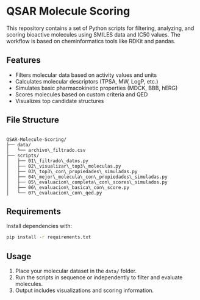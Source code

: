 # QSAR Molecule Scoring

This repository contains a set of Python scripts for filtering, analyzing, and scoring bioactive molecules using SMILES data and IC50 values. The workflow is based on cheminformatics tools like RDKit and pandas.

## Features

- Filters molecular data based on activity values and units
- Calculates molecular descriptors (TPSA, MW, LogP, etc.)
- Simulates basic pharmacokinetic properties (MDCK, BBB, hERG)
- Scores molecules based on custom criteria and QED
- Visualizes top candidate structures

## File Structure

```

QSAR-Molecule-Scoring/
├── data/
│   └── archivo\_filtrado.csv
├── scripts/
│   ├── 01\_filtrado\_datos.py
│   ├── 02\_visualizar\_top3\_moleculas.py
│   ├── 03\_top3\_con\_propiedades\_simuladas.py
│   ├── 04\_mejor\_molecula\_con\_propiedades\_simuladas.py
│   ├── 05\_evaluacion\_completa\_con\_scores\_simulados.py
│   ├── 06\_evaluacion\_basica\_con\_score.py
│   └── 07\_evaluacion\_con\_qed.py

````

## Requirements

Install dependencies with:

```bash
pip install -r requirements.txt
````

## Usage

1. Place your molecular dataset in the `data/` folder.
2. Run the scripts in sequence or independently to filter and evaluate molecules.
3. Output includes visualizations and scoring information.
